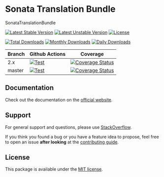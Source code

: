 <!--
DO NOT EDIT THIS FILE!

It's auto-generated by sonata-project/dev-kit package.
-->

# Sonata Translation Bundle

SonataTranslationBundle

[![Latest Stable Version](https://poser.pugx.org/sonata-project/translation-bundle/v/stable)](https://packagist.org/packages/sonata-project/translation-bundle)
[![Latest Unstable Version](https://poser.pugx.org/sonata-project/translation-bundle/v/unstable)](https://packagist.org/packages/sonata-project/translation-bundle)
[![License](https://poser.pugx.org/sonata-project/translation-bundle/license)](https://packagist.org/packages/sonata-project/translation-bundle)

[![Total Downloads](https://poser.pugx.org/sonata-project/translation-bundle/downloads)](https://packagist.org/packages/sonata-project/translation-bundle)
[![Monthly Downloads](https://poser.pugx.org/sonata-project/translation-bundle/d/monthly)](https://packagist.org/packages/sonata-project/translation-bundle)
[![Daily Downloads](https://poser.pugx.org/sonata-project/translation-bundle/d/daily)](https://packagist.org/packages/sonata-project/translation-bundle)

Branch | Github Actions | Coverage |
------ | -------------- | -------- |
2.x    | [![Test][test_stable_badge]][test_stable_link]     | [![Coverage Status][coverage_stable_badge]][coverage_stable_link]     |
master | [![Test][test_unstable_badge]][test_unstable_link] | [![Coverage Status][coverage_unstable_badge]][coverage_unstable_link] |

## Documentation

Check out the documentation on the [official website](https://sonata-project.org/bundles/translation).

## Support

For general support and questions, please use [StackOverflow](http://stackoverflow.com/questions/tagged/sonata).

If you think you found a bug or you have a feature idea to propose, feel free to open an issue
**after looking** at the [contributing guide](CONTRIBUTING.md).

## License

This package is available under the [MIT license](LICENSE).

[test_stable_badge]: https://github.com/sonata-project/SonataTranslationBundle/workflows/Test/badge.svg?branch=2.x
[test_stable_link]: https://github.com/sonata-project/SonataTranslationBundle/actions?query=workflow:test+branch:2.x
[test_unstable_badge]: https://github.com/sonata-project/SonataTranslationBundle/workflows/Test/badge.svg?branch=master
[test_unstable_link]: https://github.com/sonata-project/SonataTranslationBundle/actions?query=workflow:test+branch:master

[coverage_stable_badge]: https://codecov.io/gh/sonata-project/SonataTranslationBundle/branch/2.x/graph/badge.svg
[coverage_stable_link]: https://codecov.io/gh/sonata-project/SonataTranslationBundle/branch/2.x
[coverage_unstable_badge]: https://codecov.io/gh/sonata-project/SonataTranslationBundle/branch/master/graph/badge.svg
[coverage_unstable_link]: https://codecov.io/gh/sonata-project/SonataTranslationBundle/branch/master
